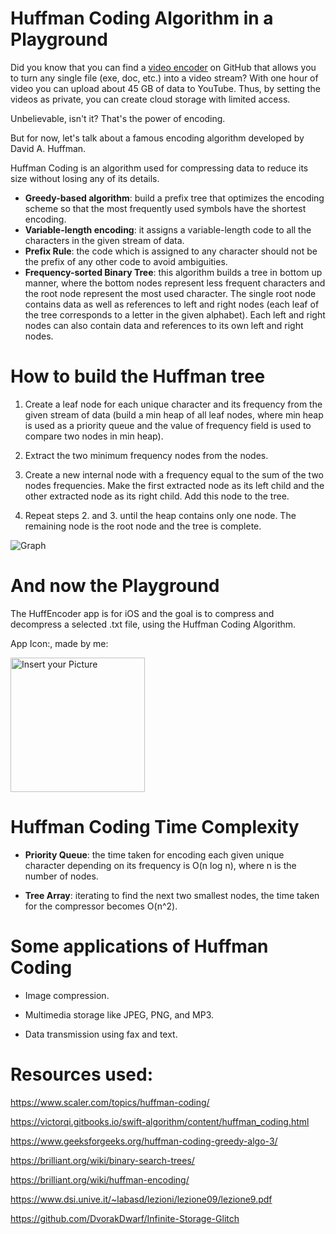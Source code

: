 # Huffman Coding Algorithm in a Playground

Did you know that you can find a [video encoder](https://github.com/DvorakDwarf/Infinite-Storage-Glitch) on GitHub that allows you to turn any single file (exe, doc, etc.) into a video stream? With one hour of video you can upload about 45 GB of data to YouTube. 
Thus, by setting the videos as private, you can create cloud storage with limited access.

Unbelievable, isn't it? That's the power of encoding.

But for now, let's talk about a famous encoding algorithm developed by David A. Huffman.

Huffman Coding is an algorithm used for compressing data to reduce its size without losing any of its details.

- **Greedy-based algorithm**: build a prefix tree that optimizes the encoding scheme so that the most frequently used symbols have the shortest encoding.
- **Variable-length encoding**: it assigns a variable-length code to all the characters in the given stream of data.
- **Prefix Rule**: the code which is assigned to any character should not be the prefix of any other code to avoid ambiguities.
- **Frequency-sorted Binary Tree**: this algorithm builds a tree in bottom up manner, where the bottom nodes represent less frequent characters and the root node represent the most used character. The single root node contains data as well as references to left and right nodes (each leaf of the tree corresponds to a letter in the given alphabet). Each left and right nodes can also contain data and references to its own left and right nodes.


# How to build the Huffman tree

1. Create a leaf node for each unique character and its frequency from the given stream of data (build a min heap of all leaf nodes, where min heap is used as a priority queue and the value of frequency field is used to compare two nodes in min heap).

2. Extract the two minimum frequency nodes from the nodes.

3. Create a new internal node with a frequency equal to the sum of the two nodes frequencies. Make the first extracted node as its left child and the other extracted node as its right child. Add this node to the tree.

4. Repeat steps 2. and 3. until the heap contains only one node. The remaining node is the root node and the tree is complete.

![Graph](https://user-images.githubusercontent.com/113531950/228544889-d143f169-3d0d-4943-9143-43c0755e422b.jpg)

# And now the Playground

The HuffEncoder app is for iOS and the goal is to compress and decompress a selected .txt file, using the Huffman Coding Algorithm.

App Icon:, made by me:

<img width="215" alt="Insert your Picture" src="https://user-images.githubusercontent.com/113531950/228546047-b0667a6c-18f1-451c-8787-e0a8298cfe35.png">


# Huffman Coding Time Complexity

- **Priority Queue**: the time taken for encoding each given unique character depending on its frequency is O(n log n), where n is the number of nodes.

- **Tree Array**: iterating to find the next two smallest nodes, the time taken for the compressor becomes O(n^2).


# Some applications of Huffman Coding

- Image compression.

- Multimedia storage like JPEG, PNG, and MP3.

- Data transmission using fax and text.

# Resources used:
https://www.scaler.com/topics/huffman-coding/

https://victorqi.gitbooks.io/swift-algorithm/content/huffman_coding.html

https://www.geeksforgeeks.org/huffman-coding-greedy-algo-3/

https://brilliant.org/wiki/binary-search-trees/

https://brilliant.org/wiki/huffman-encoding/

https://www.dsi.unive.it/~labasd/lezioni/lezione09/lezione9.pdf

https://github.com/DvorakDwarf/Infinite-Storage-Glitch

